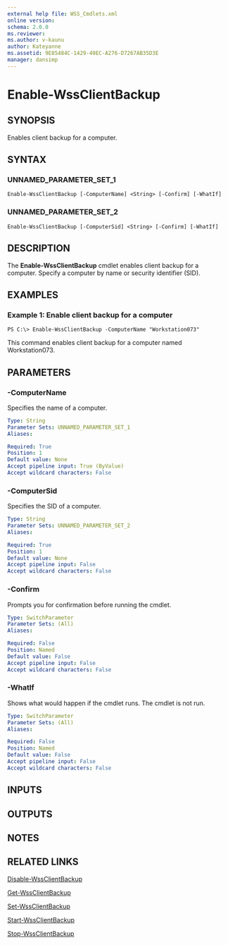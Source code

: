 ```yaml
---
external help file: WSS_Cmdlets.xml
online version: 
schema: 2.0.0
ms.reviewer:
ms.author: v-kaunu
author: Kateyanne
ms.assetid: 9E85484C-1429-49EC-A276-D7267AB35D3E
manager: dansimp
---
```


# Enable-WssClientBackup

## SYNOPSIS
Enables client backup for a computer.

## SYNTAX

### UNNAMED_PARAMETER_SET_1
```
Enable-WssClientBackup [-ComputerName] <String> [-Confirm] [-WhatIf]
```

### UNNAMED_PARAMETER_SET_2
```
Enable-WssClientBackup [-ComputerSid] <String> [-Confirm] [-WhatIf]
```

## DESCRIPTION
The **Enable-WssClientBackup** cmdlet enables client backup for a computer.
Specify a computer by name or security identifier (SID).

## EXAMPLES

### Example 1: Enable client backup for a computer
```
PS C:\> Enable-WssClientBackup -ComputerName "Workstation073"
```

This command enables client backup for a computer named Workstation073.

## PARAMETERS

### -ComputerName
Specifies the name of a computer.

```yaml
Type: String
Parameter Sets: UNNAMED_PARAMETER_SET_1
Aliases: 

Required: True
Position: 1
Default value: None
Accept pipeline input: True (ByValue)
Accept wildcard characters: False
```

### -ComputerSid
Specifies the SID of a computer.

```yaml
Type: String
Parameter Sets: UNNAMED_PARAMETER_SET_2
Aliases: 

Required: True
Position: 1
Default value: None
Accept pipeline input: False
Accept wildcard characters: False
```

### -Confirm
Prompts you for confirmation before running the cmdlet.

```yaml
Type: SwitchParameter
Parameter Sets: (All)
Aliases: 

Required: False
Position: Named
Default value: False
Accept pipeline input: False
Accept wildcard characters: False
```

### -WhatIf
Shows what would happen if the cmdlet runs.
The cmdlet is not run.

```yaml
Type: SwitchParameter
Parameter Sets: (All)
Aliases: 

Required: False
Position: Named
Default value: False
Accept pipeline input: False
Accept wildcard characters: False
```

## INPUTS

## OUTPUTS

## NOTES

## RELATED LINKS

[Disable-WssClientBackup](./Disable-WssClientBackup.md)

[Get-WssClientBackup](./Get-WssClientBackup.md)

[Set-WssClientBackup](./Set-WssClientBackup.md)

[Start-WssClientBackup](./Start-WssClientBackup.md)

[Stop-WssClientBackup](./Stop-WssClientBackup.md)

